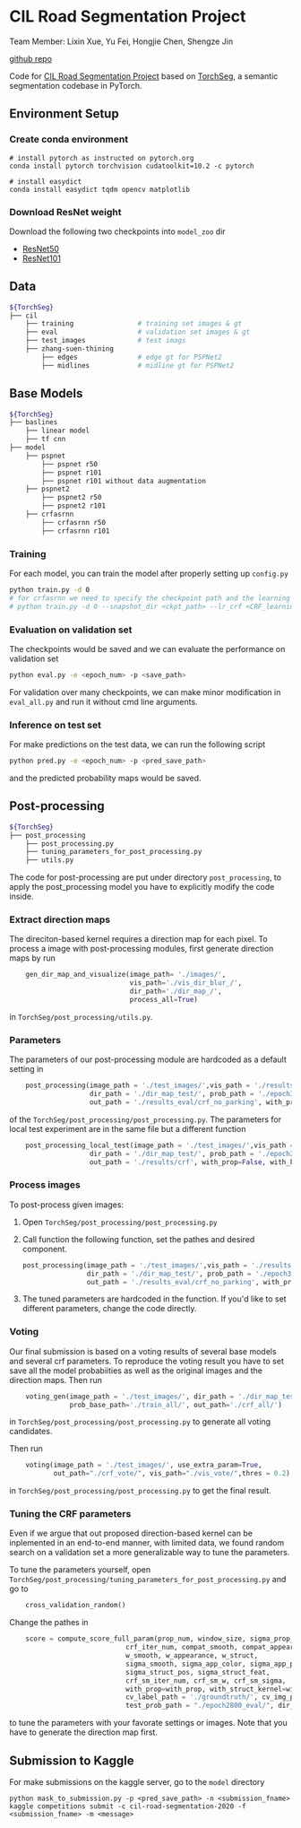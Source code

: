 # CIL Road Segmentation Project

Team Member: Lixin Xue, Yu Fei, Hongjie Chen, Shengze Jin

[github repo](https://github.com/lxxue/TorchSeg)

Code for [CIL Road Segmentation Project](https://www.kaggle.com/c/cil-road-segmentation-2020/) based on [TorchSeg](https://github.com/ycszen/TorchSeg), a semantic segmentation codebase in PyTorch.

## Environment Setup

### Create conda environment
```shell
# install pytorch as instructed on pytorch.org
conda install pytorch torchvision cudatoolkit=10.2 -c pytorch

# install easydict
conda install easydict tqdm opencv matplotlib
```

### Download ResNet weight

Download the following two checkpoints into `model_zoo` dir

* [ResNet50](https://drive.google.com/file/d/1iEshXXzI3tCexo2CH92TNNOyizf2R_db/view?usp=sharing)
* [ResNet101](https://drive.google.com/file/d/1iEshXXzI3tCexo2CH92TNNOyizf2R_db/view?usp=sharing)

## Data
```bash
${TorchSeg}
├── cil
    ├── training                # training set images & gt
    ├── eval                    # validation set images & gt
    ├── test_images             # test imags
    ├── zhang-suen-thining
        ├── edges               # edge gt for PSPNet2
        ├── midlines            # midline gt for PSPNet2
```

## Base Models
```bash
${TorchSeg}
├── baslines
    ├── linear model
    ├── tf cnn
├── model
    ├── pspnet
        ├── pspnet r50
        ├── pspnet r101
        ├── pspnet r101 without data augmentation
    ├── pspnet2
        ├── pspnet2 r50
        ├── pspnet2 r101
    ├── crfasrnn
        ├── crfasrnn r50
        ├── crfasrnn r101
```

### Training
For each model, you can train the model after properly setting up `config.py`
```bash
python train.py -d 0
# for crfasrnn we need to specify the checkpoint path and the learning rate for crf part
# python train.py -d 0 --snapshot_dir <ckpt_path> --lr_crf <CRF_learning_rate>
```

### Evaluation on validation set
The checkpoints would be saved and we can evaluate the performance on validation set
```bash
python eval.py -e <epoch_num> -p <save_path>
```

For validation over many checkpoints, we can make minor modification in `eval_all.py` and run it without cmd line arguments.

### Inference on test set
For make predictions on the test data, we can run the following script
```bash
python pred.py -e <epoch_num> -p <pred_save_path>
```
and the predicted probability maps would be saved.

## Post-processing

```bash
${TorchSeg}
├── post_processing
    ├── post_processing.py
    ├── tuning_parameters_for_post_processing.py
    ├── utils.py
```

The code for post-processing are put under directory `post_processing`, to apply the post_processing model you have to explicitly modify the code inside.

### Extract direction maps
The direciton-based kernel requires a direction map for each pixel. To process a image with post-processing modules, first generate direction maps by run

```python
    gen_dir_map_and_visualize(image_path= './images/',
                              vis_path='./vis_dir_blur_/',
                              dir_path='./dir_map_/',
                              process_all=True)
```

in `TorchSeg/post_processing/utils.py`.

### Parameters
The parameters of our post-processing module are hardcoded as a default setting in 

```python
    post_processing(image_path = './test_images/',vis_path = './results_eval/vis_crf_no_parking',
                    dir_path = './dir_map_test/', prob_path = './epoch3000_test/',
                    out_path = './results_eval/crf_no_parking', with_prop=False, with_kernel=False)
```

of the `TorchSeg/post_processing/post_processing.py`. The parameters for local test experiment are in the same file but a different function

```python
    post_processing_local_test(image_path = './test_images/',vis_path = './results/vis_crf',
                    dir_path = './dir_map_test/', prob_path = './epoch2800_test/',
                    out_path = './results/crf', with_prop=False, with_kernel=False)
```

### Process images
To post-process given images: 

1. Open `TorchSeg/post_processing/post_processing.py`
    
2. Call function the following function, set the pathes and desired component.
    
    ```python
    post_processing(image_path = './test_images/',vis_path = './results_eval/vis_crf_no_parking',
                    dir_path = './dir_map_test/', prob_path = './epoch3000_test/',
                    out_path = './results_eval/crf_no_parking', with_prop=False, with_kernel=False)
    ```
    
3. The tuned parameters are hardcoded in the function. If you'd like to set different parameters, change the code directly.

### Voting
Our final submission is based on a voting results of several base models and several crf parameters. To reproduce the voting result you have to set save all the model probabiities as well as the original images and the direction maps. Then run

```python
    voting_gen(image_path = './test_images/', dir_path = './dir_map_test/', 
               prob_base_path='./train_all/', out_path='./crf_all/')
```

in `TorchSeg/post_processing/post_processing.py` to generate all voting candidates.

Then run

```python
    voting(image_path = './test_images/', use_extra_param=True, 
           out_path="./crf_vote/", vis_path="./vis_vote/",thres = 0.2)
```
    
in `TorchSeg/post_processing/post_processing.py` to get the final result.

### Tuning the CRF parameters
Even if we argue that out proposed direction-based kernel can be inplemented in an end-to-end manner, with limited data, we found random search on a validation set a more generalizable way to tune the parameters.

To tune the parameters yourself, open `TorchSeg/post_processing/tuning_parameters_for_post_processing.py` and go to

```python
    cross_validation_random()
```

Change the pathes in 

```python
    score = compute_score_full_param(prop_num, window_size, sigma_prop_color, sigma_prop_pos,
                             crf_iter_num, compat_smooth, compat_appearance, compat_struct, 
                             w_smooth, w_appearance, w_struct,
                             sigma_smooth, sigma_app_color, sigma_app_pos,
                             sigma_struct_pos, sigma_struct_feat,
                             crf_sm_iter_num, crf_sm_w, crf_sm_sigma,
                             with_prop=with_prop, with_struct_kernel=with_struct_kernel, use_sm_crf=use_sm_crf, 
                             cv_label_path = './groundtruth/', cv_img_path = './images/', 
                             test_prob_path = "./epoch2800_eval/", dir_path = './dir_map_train/')
 ```

to tune the parameters with your favorate settings or images. Note that you have to generate the direction map first.

## Submission to Kaggle
For make submissions on the kaggle server, go to the `model` directory
```
python mask_to_submission.py -p <pred_save_path> -n <submission_fname>
kaggle competitions submit -c cil-road-segmentation-2020 -f <submission_fname> -m <message>
``` 
